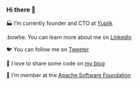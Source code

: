 ### Hi there 👋

:factory: I’m currently founder and CTO at [Yupiik](https://www.yupiik.com)

:bowtie: You can learn more about me on [LinkedIn](https://www.linkedin.com/in/paponfrancois/)

:bird: You can follow me on [Tweeter](https://twitter.com/fpapon2)

:scroll: I love to share some code on [my blog](https://fpapon.github.io/)

:honeybee: I'm member at the [Apache Software Foundation](https://www.apache.org)
